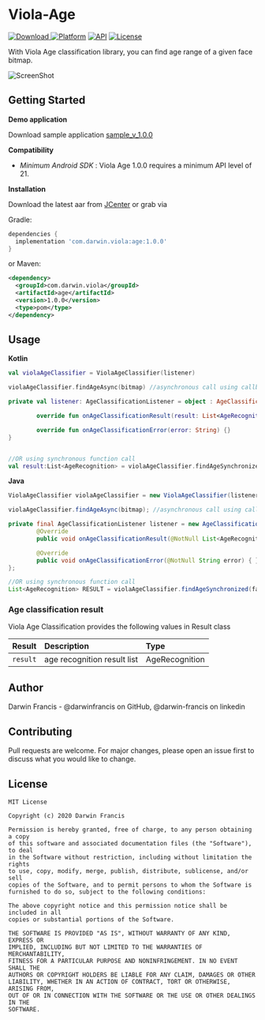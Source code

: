 # Viola-Age
[ ![Download](https://api.bintray.com/packages/darwinfrancis/Viola/com.darwin.viola.age/images/download.svg) ](https://bintray.com/darwinfrancis/Viola/com.darwin.viola.age/_latestVersion)
[![Platform](https://img.shields.io/badge/platform-android-green.svg)](http://developer.android.com/index.html)
[![API](https://img.shields.io/badge/API-21+-brightgreen.svg?style=flat)](https://android-arsenal.com/api?level=15)
[![License](https://img.shields.io/badge/License-MIT-blue.svg?style=flat)](https://github.com/darwinfrancis/face-perception/blob/master/LICENSE.txt)


With Viola Age classification library, you can find age range of a given face bitmap.

![ScreenShot](screenshot/screen_viola_1.jpg)

## Getting Started
**Demo application**

Download sample application [sample_v_1.0.0](app-voila-age-sample.apk)

**Compatibility**
 * *Minimum Android SDK* : Viola Age 1.0.0 requires a minimum API level of 21.

**Installation**

Download the latest aar from [JCenter](https://bintray.com/darwinfrancis/Viola/download_file?file_path=com%2Fdarwin%2Fviola%2Fage%2F1.0.0%2Fage-1.0.0.aar) or grab via

Gradle:
```gradle
dependencies {
  implementation 'com.darwin.viola:age:1.0.0'
}
```

or Maven:

```xml
<dependency>
  <groupId>com.darwin.viola</groupId>
  <artifactId>age</artifactId>
  <version>1.0.0</version>
  <type>pom</type>
</dependency>
```


## Usage
**Kotlin**
```kotlin
val violaAgeClassifier = ViolaAgeClassifier(listener)

violaAgeClassifier.findAgeAsync(bitmap) //asynchronous call using callback interface         

private val listener: AgeClassificationListener = object : AgeClassificationListener {

        override fun onAgeClassificationResult(result: List<AgeRecognition>) {}

        override fun onAgeClassificationError(error: String) {}
}


//OR using synchronous function call
val result:List<AgeRecognition> = violaAgeClassifier.findAgeSynchronized(faceBitmap)   //synchronous call   
```


**Java**
```java
ViolaAgeClassifier violaAgeClassifier = new ViolaAgeClassifier(listener);

violaAgeClassifier.findAgeAsync(bitmap); //asynchronous call using callback interface

private final AgeClassificationListener listener = new AgeClassificationListener() {
        @Override
        public void onAgeClassificationResult(@NotNull List<AgeRecognition> result) { }

        @Override
        public void onAgeClassificationError(@NotNull String error) { }
};

//OR using synchronous function call
List<AgeRecognition> RESULT = violaAgeClassifier.findAgeSynchronized(faceBitmap);
```

### Age classification result
Viola Age Classification provides the following values in Result class

| Result | Description | Type |
| :--- | :--- | :--- |
| `result` |  age recognition result list | AgeRecognition |

## Author
Darwin Francis - @darwinfrancis on GitHub, @darwin-francis on linkedin

## Contributing
Pull requests are welcome. For major changes, please open an issue first to discuss what you would like to change.

License
-------

    MIT License

    Copyright (c) 2020 Darwin Francis

    Permission is hereby granted, free of charge, to any person obtaining a copy
    of this software and associated documentation files (the "Software"), to deal
    in the Software without restriction, including without limitation the rights
    to use, copy, modify, merge, publish, distribute, sublicense, and/or sell
    copies of the Software, and to permit persons to whom the Software is
    furnished to do so, subject to the following conditions:

    The above copyright notice and this permission notice shall be included in all
    copies or substantial portions of the Software.
    
    THE SOFTWARE IS PROVIDED "AS IS", WITHOUT WARRANTY OF ANY KIND, EXPRESS OR
    IMPLIED, INCLUDING BUT NOT LIMITED TO THE WARRANTIES OF MERCHANTABILITY,
    FITNESS FOR A PARTICULAR PURPOSE AND NONINFRINGEMENT. IN NO EVENT SHALL THE
    AUTHORS OR COPYRIGHT HOLDERS BE LIABLE FOR ANY CLAIM, DAMAGES OR OTHER
    LIABILITY, WHETHER IN AN ACTION OF CONTRACT, TORT OR OTHERWISE, ARISING FROM,
    OUT OF OR IN CONNECTION WITH THE SOFTWARE OR THE USE OR OTHER DEALINGS IN THE
    SOFTWARE.
